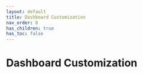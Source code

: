 ```yaml
---
layout: default
title: Dashboard Customization
nav_order: 8
has_children: true
has_toc: false
---
```


# Dashboard Customization